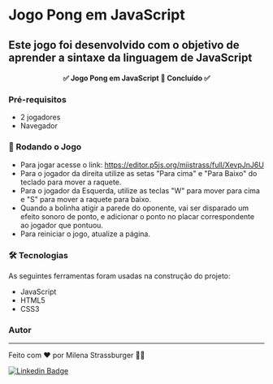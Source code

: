 # Jogo Pong em JavaScript

## Este jogo foi desenvolvido com o objetivo de aprender a sintaxe da linguagem de JavaScript

<h4 align="center"> 
	✅  Jogo Pong em JavaScript 🚀 Concluído  ✅
</h4>

### Pré-requisitos

- 2 jogadores
- Navegador

### 🎲 Rodando o Jogo

- Para jogar acesse o link: https://editor.p5js.org/miistrass/full/XevpJnJ6U
- Para o jogador da direita utilize as setas "Para cima" e "Para Baixo" do teclado para mover a raquete.
- Para o jogador da Esquerda, utilize as teclas "W" para mover para cima e "S" para mover a raquete para baixo.
- Quando a bolinha atigir a parede do oponente, vai ser disparado um efeito sonoro de ponto, e adicionar o ponto no placar correspondente ao jogador que pontuou.
- Para reiniciar o jogo, atualize a página.

### 🛠 Tecnologias

As seguintes ferramentas foram usadas na construção do projeto:

- JavaScript
- HTML5
- CSS3


### Autor
---

Feito com ❤️ por Milena Strassburger 👋🏽

[![Linkedin Badge](https://img.shields.io/badge/-Milena-blue?style=flat-square&logo=Linkedin&logoColor=white&link=https://www.linkedin.com/in/milena-strassburger/)](https://www.linkedin.com/in/milena-strassburger/) 


